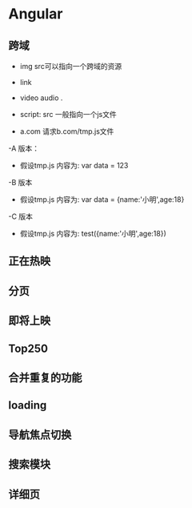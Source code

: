 # Angular

## 跨域
- img  src可以指向一个跨域的资源
- link
- video audio .

- script: src 一般指向一个js文件
- a.com 请求b.com/tmp.js文件

-A 版本：
- 假设tmp.js 内容为: var data = 123
<script src="b.com/tmp.js"></script>
<script>
    console.log(data)
</script>

-B 版本
- 假设tmp.js 内容为: var data = {name:'小明',age:18}
<script src="b.com/tmp.js"></script>
<script>
    console.log(data)
</script>

-C 版本
- 假设tmp.js 内容为:  test({name:'小明',age:18})
<script>
    function test(data){
        console.log(data)
    }
</script>
<script src="b.com/tmp.js"></script>

## 正在热映

## 分页

## 即将上映

## Top250


## 合并重复的功能





## loading

## 导航焦点切换
## 搜索模块
## 详细页
